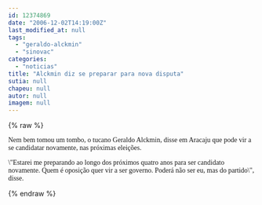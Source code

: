 ```yaml
---
id: 12374869
date: "2006-12-02T14:19:00Z"
last_modified_at: null
tags:
  - "geraldo-alckmin"
  - "sinovac"
categories:
  - "noticias"
title: "Alckmin diz se preparar para nova disputa"
sutia: null
chapeu: null
autor: null
imagem: null
---
```

{% raw %}
<p><P><FONT face=Verdana>Nem bem tomou um tombo, o tucano Geraldo Alckmin, disse em Aracaju que pode vir a se candidatar novamente, nas próximas eleições.</FONT></P></p>
<p><P><FONT face=Verdana>\"Estarei me preparando ao longo dos próximos quatro anos para ser candidato novamente. Quem é oposição quer vir a ser governo. Poderá não ser eu, mas do partido\", disse. </FONT></P> </p>
{% endraw %}